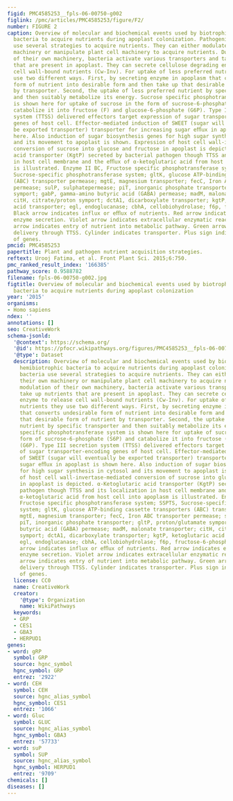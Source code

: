 ```yaml
---
figid: PMC4585253__fpls-06-00750-g002
figlink: /pmc/articles/PMC4585253/figure/F2/
number: FIGURE 2
caption: Overview of molecular and biochemical events used by biotrophic or hemibiotrophic
  bacteria to acquire nutrients during apoplast colonization. Pathogenic bacteria
  use several strategies to acquire nutrients. They can either modulate their own
  machinery or manipulate plant cell machinery to acquire nutrients. During modulation
  of their own machinery, bacteria activate various transporters and take up nutrients
  that are present in apoplast. They can secrete cellulose degrading enzyme to release
  cell wall-bound nutrients (Cw-Inv). For uptake of less preferred nutrients they
  use two different ways. First, by secreting enzyme in apoplasm that converts undesirable
  form of nutrient into desirable form and then take up that desirable form of nutrient
  by transporter. Second, the uptake of less preferred nutrient by specific transporter
  and then suitably metabolize its energy. Sucrose specific phosphotransferase system
  is shown here for uptake of sucrose in the form of sucrose-6-phosphate (S6P) and
  catabolize it into fructose (F) and glucose-6-phosphate (G6P). Type III secretion
  system (TTSS) delivered effectors target expression of sugar transporter-encoding
  genes of host cell. Effector-mediated induction of SWEET (sugar will eventually
  be exported transporter) transporter for increasing sugar eﬄux in apoplast is shown
  here. Also induction of sugar biosynthesis genes for high sugar synthesis in cytosol
  and its movement to apoplast is shown. Expression of host cell wall-invertase-mediated
  conversion of sucrose into glucose and fructose in apoplast is depicted. α-Ketoglutaric
  acid transporter (KgtP) secreted by bacterial pathogen though TTSS and its localization
  in host cell membrane and the eﬄux of α-ketoglutaric acid from host cell into apoplasm
  is illustrated. Enzyme II BC, Fructose specific phosphotransferase system; SSPTS,
  Sucrose-specific phosphotransferase system; gltK, glucose ATP-binding cassette transporters
  (ABC) transporter permease; mgtE, magnesium transporter; fecC, Iron ABC transporter
  permease; sulP, sulphatepermease; piT, inorganic phosphate transporter; gltP, proton/glutamate
  symport; gabP, gamma-amino butyric acid (GABA) permease; madM, malonate transporter;
  citH, citrate/proton symport; dctA1, dicarboxylate transporter; kgtP, ketoglutaric
  acid transporter; egl, endoglucanase; cbhA, cellobiohydrolase; f6p, fructose-6-phosphate.
  Black arrow indicates influx or eﬄux of nutrients. Red arrow indicates extracellular
  enzyme secretion. Violet arrow indicates extracellular enzymatic reaction. Blue
  arrow indicates entry of nutrient into metabolic pathway. Green arrow indicates
  delivery through TTSS. Cylinder indicates transporter. Plus sign indicates induction
  of genes.
pmcid: PMC4585253
papertitle: Plant and pathogen nutrient acquisition strategies.
reftext: Urooj Fatima, et al. Front Plant Sci. 2015;6:750.
pmc_ranked_result_index: '166385'
pathway_score: 0.9588782
filename: fpls-06-00750-g002.jpg
figtitle: Overview of molecular and biochemical events used by biotrophic or hemibiotrophic
  bacteria to acquire nutrients during apoplast colonization
year: '2015'
organisms:
- Homo sapiens
ndex: ''
annotations: []
seo: CreativeWork
schema-jsonld:
  '@context': https://schema.org/
  '@id': https://pfocr.wikipathways.org/figures/PMC4585253__fpls-06-00750-g002.html
  '@type': Dataset
  description: Overview of molecular and biochemical events used by biotrophic or
    hemibiotrophic bacteria to acquire nutrients during apoplast colonization. Pathogenic
    bacteria use several strategies to acquire nutrients. They can either modulate
    their own machinery or manipulate plant cell machinery to acquire nutrients. During
    modulation of their own machinery, bacteria activate various transporters and
    take up nutrients that are present in apoplast. They can secrete cellulose degrading
    enzyme to release cell wall-bound nutrients (Cw-Inv). For uptake of less preferred
    nutrients they use two different ways. First, by secreting enzyme in apoplasm
    that converts undesirable form of nutrient into desirable form and then take up
    that desirable form of nutrient by transporter. Second, the uptake of less preferred
    nutrient by specific transporter and then suitably metabolize its energy. Sucrose
    specific phosphotransferase system is shown here for uptake of sucrose in the
    form of sucrose-6-phosphate (S6P) and catabolize it into fructose (F) and glucose-6-phosphate
    (G6P). Type III secretion system (TTSS) delivered effectors target expression
    of sugar transporter-encoding genes of host cell. Effector-mediated induction
    of SWEET (sugar will eventually be exported transporter) transporter for increasing
    sugar eﬄux in apoplast is shown here. Also induction of sugar biosynthesis genes
    for high sugar synthesis in cytosol and its movement to apoplast is shown. Expression
    of host cell wall-invertase-mediated conversion of sucrose into glucose and fructose
    in apoplast is depicted. α-Ketoglutaric acid transporter (KgtP) secreted by bacterial
    pathogen though TTSS and its localization in host cell membrane and the eﬄux of
    α-ketoglutaric acid from host cell into apoplasm is illustrated. Enzyme II BC,
    Fructose specific phosphotransferase system; SSPTS, Sucrose-specific phosphotransferase
    system; gltK, glucose ATP-binding cassette transporters (ABC) transporter permease;
    mgtE, magnesium transporter; fecC, Iron ABC transporter permease; sulP, sulphatepermease;
    piT, inorganic phosphate transporter; gltP, proton/glutamate symport; gabP, gamma-amino
    butyric acid (GABA) permease; madM, malonate transporter; citH, citrate/proton
    symport; dctA1, dicarboxylate transporter; kgtP, ketoglutaric acid transporter;
    egl, endoglucanase; cbhA, cellobiohydrolase; f6p, fructose-6-phosphate. Black
    arrow indicates influx or eﬄux of nutrients. Red arrow indicates extracellular
    enzyme secretion. Violet arrow indicates extracellular enzymatic reaction. Blue
    arrow indicates entry of nutrient into metabolic pathway. Green arrow indicates
    delivery through TTSS. Cylinder indicates transporter. Plus sign indicates induction
    of genes.
  license: CC0
  name: CreativeWork
  creator:
    '@type': Organization
    name: WikiPathways
  keywords:
  - GRP
  - CES1
  - GBA3
  - HERPUD1
genes:
- word: gRP
  symbol: GRP
  source: hgnc_symbol
  hgnc_symbol: GRP
  entrez: '2922'
- word: CEH
  symbol: CEH
  source: hgnc_alias_symbol
  hgnc_symbol: CES1
  entrez: '1066'
- word: Gluc
  symbol: GLUC
  source: hgnc_alias_symbol
  hgnc_symbol: GBA3
  entrez: '57733'
- word: suP
  symbol: SUP
  source: hgnc_alias_symbol
  hgnc_symbol: HERPUD1
  entrez: '9709'
chemicals: []
diseases: []
---
```

